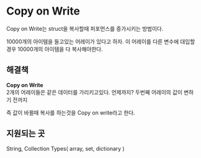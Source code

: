 Copy on Write
===

Copy on Write는 struct을 복사할때 퍼포먼스를 증가시키는 방법이다.

10000개의 아이템을 들고있는 어레이가 있다고 하자. 이 어레이를 다른 변수에 대입할 경우 10000개의 아이템을 다 복사해야한다. 

해결책
---

**Copy on Write**  
2개의 어레이들은 같은 데이터를 가리키고있다. 언제까지? 두번째 어레이의 값이 변하기 전까지

즉 값이 바뀔때 복사를 하는것을 Copy on write라고 한다.

지원되는 곳
---
String, Collection Types( array, set, dictionary )
